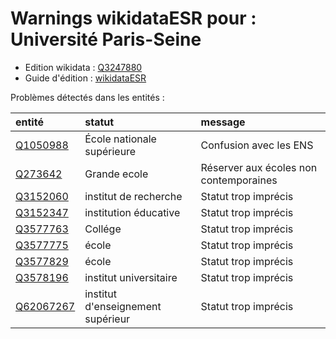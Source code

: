 Warnings wikidataESR pour : Université Paris-Seine
================

- Edition wikidata : [Q3247880](https://www.wikidata.org/wiki/Q3247880)
- Guide d'édition : [wikidataESR](https://github.com/cpesr/wikidataESR/)



Problèmes détectés dans les entités :

|entité                                               |statut                            |message                                |
|:----------------------------------------------------|:---------------------------------|:--------------------------------------|
|[Q1050988](https://www.wikidata.org/wiki/Q1050988)   |École nationale supérieure        |Confusion avec les ENS                 |
|[Q273642](https://www.wikidata.org/wiki/Q273642)     |Grande ecole                      |Réserver aux écoles non contemporaines |
|[Q3152060](https://www.wikidata.org/wiki/Q3152060)   |institut de recherche             |Statut trop imprécis                   |
|[Q3152347](https://www.wikidata.org/wiki/Q3152347)   |institution éducative             |Statut trop imprécis                   |
|[Q3577763](https://www.wikidata.org/wiki/Q3577763)   |Collége                           |Statut trop imprécis                   |
|[Q3577775](https://www.wikidata.org/wiki/Q3577775)   |école                             |Statut trop imprécis                   |
|[Q3577829](https://www.wikidata.org/wiki/Q3577829)   |école                             |Statut trop imprécis                   |
|[Q3578196](https://www.wikidata.org/wiki/Q3578196)   |institut universitaire            |Statut trop imprécis                   |
|[Q62067267](https://www.wikidata.org/wiki/Q62067267) |institut d'enseignement supérieur |Statut trop imprécis                   |
